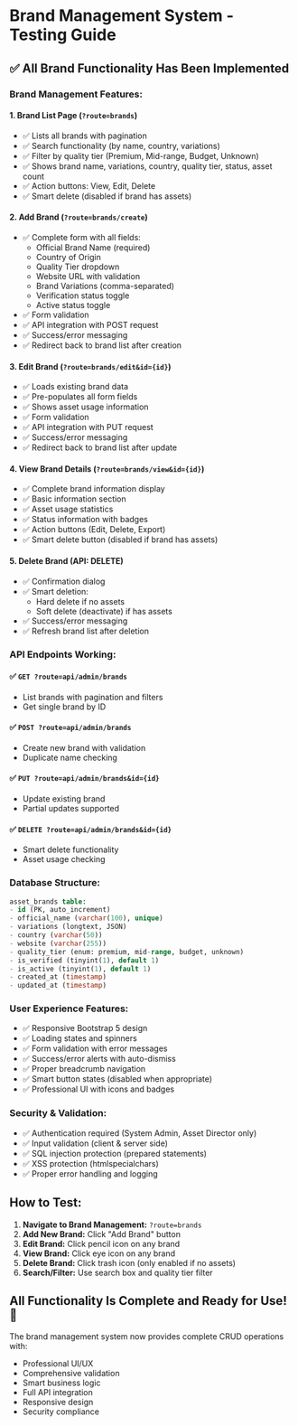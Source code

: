 # Brand Management System - Testing Guide

## ✅ All Brand Functionality Has Been Implemented

### **Brand Management Features:**

#### 1. **Brand List Page** (`?route=brands`)
- ✅ Lists all brands with pagination
- ✅ Search functionality (by name, country, variations)
- ✅ Filter by quality tier (Premium, Mid-range, Budget, Unknown)  
- ✅ Shows brand name, variations, country, quality tier, status, asset count
- ✅ Action buttons: View, Edit, Delete
- ✅ Smart delete (disabled if brand has assets)

#### 2. **Add Brand** (`?route=brands/create`)
- ✅ Complete form with all fields:
  - Official Brand Name (required)
  - Country of Origin
  - Quality Tier dropdown
  - Website URL with validation
  - Brand Variations (comma-separated)
  - Verification status toggle
  - Active status toggle
- ✅ Form validation
- ✅ API integration with POST request
- ✅ Success/error messaging
- ✅ Redirect back to brand list after creation

#### 3. **Edit Brand** (`?route=brands/edit&id={id}`)
- ✅ Loads existing brand data
- ✅ Pre-populates all form fields
- ✅ Shows asset usage information
- ✅ Form validation
- ✅ API integration with PUT request
- ✅ Success/error messaging
- ✅ Redirect back to brand list after update

#### 4. **View Brand Details** (`?route=brands/view&id={id}`)
- ✅ Complete brand information display
- ✅ Basic information section
- ✅ Asset usage statistics
- ✅ Status information with badges
- ✅ Action buttons (Edit, Delete, Export)
- ✅ Smart delete button (disabled if brand has assets)

#### 5. **Delete Brand** (API: DELETE)
- ✅ Confirmation dialog
- ✅ Smart deletion:
  - Hard delete if no assets
  - Soft delete (deactivate) if has assets
- ✅ Success/error messaging
- ✅ Refresh brand list after deletion

### **API Endpoints Working:**

#### ✅ `GET ?route=api/admin/brands` 
- List brands with pagination and filters
- Get single brand by ID

#### ✅ `POST ?route=api/admin/brands`
- Create new brand with validation
- Duplicate name checking

#### ✅ `PUT ?route=api/admin/brands&id={id}`
- Update existing brand
- Partial updates supported

#### ✅ `DELETE ?route=api/admin/brands&id={id}`
- Smart delete functionality
- Asset usage checking

### **Database Structure:**
```sql
asset_brands table:
- id (PK, auto_increment)
- official_name (varchar(100), unique)
- variations (longtext, JSON)
- country (varchar(50))
- website (varchar(255)) 
- quality_tier (enum: premium, mid-range, budget, unknown)
- is_verified (tinyint(1), default 1)
- is_active (tinyint(1), default 1) 
- created_at (timestamp)
- updated_at (timestamp)
```

### **User Experience Features:**
- ✅ Responsive Bootstrap 5 design
- ✅ Loading states and spinners
- ✅ Form validation with error messages
- ✅ Success/error alerts with auto-dismiss
- ✅ Proper breadcrumb navigation
- ✅ Smart button states (disabled when appropriate)
- ✅ Professional UI with icons and badges

### **Security & Validation:**
- ✅ Authentication required (System Admin, Asset Director only)
- ✅ Input validation (client & server side)
- ✅ SQL injection protection (prepared statements)
- ✅ XSS protection (htmlspecialchars)
- ✅ Proper error handling and logging

## **How to Test:**

1. **Navigate to Brand Management:** `?route=brands`
2. **Add New Brand:** Click "Add Brand" button
3. **Edit Brand:** Click pencil icon on any brand
4. **View Brand:** Click eye icon on any brand  
5. **Delete Brand:** Click trash icon (only enabled if no assets)
6. **Search/Filter:** Use search box and quality tier filter

## **All Functionality Is Complete and Ready for Use! 🎉**

The brand management system now provides complete CRUD operations with:
- Professional UI/UX
- Comprehensive validation
- Smart business logic
- Full API integration  
- Responsive design
- Security compliance